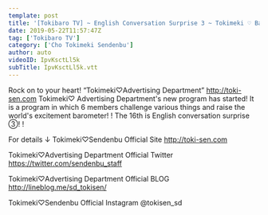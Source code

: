 ```yaml
---
template: post
title: '[Tokibaro TV] ~ English Conversation Surprise 3 ~ Tokimeki ♡ Barometer Rise TV ep 16'
date: 2019-05-22T11:57:47Z
tag: ['Tokibaro TV']
category: ['Cho Tokimeki Sendenbu']
author: auto 
videoID: IpvKsctLl5k
subTitle: IpvKsctLl5k.vtt
---
```

Rock on to your heart! “Tokimeki♡Advertising Department” http://toki-sen.com
Tokimeki♡ Advertising Department's new program has started!
It is a program in which 6 members challenge various things and raise the world's excitement barometer! !
The 16th is English conversation surprise ③! !

For details ↓
Tokimeki♡Sendenbu Official Site
 http://toki-sen.com

Tokimeki♡Advertising Department Official Twitter https://twitter.com/sendenbu_staff

Tokimeki♡Advertising Department Official BLOG
http://lineblog.me/sd_tokisen/

Tokimeki♡Sendenbu Official Instagram
@tokisen_sd